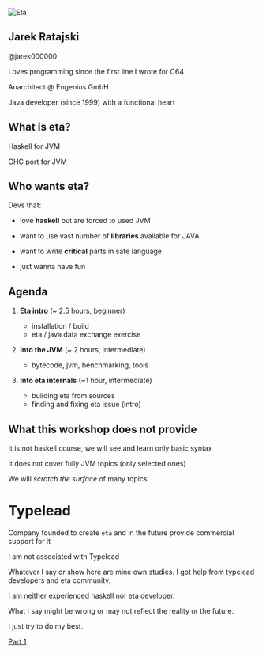 ![Eta](/src/images/eta.jpeg)<!-- .element class="center" -->



##  Jarek Ratajski

@jarek000000

Loves programming since the first line I wrote for C64

Anarchitect @ Engenius GmbH

Java developer (since 1999) with a functional  heart



## What is eta?



Haskell for JVM



GHC port for JVM



## Who wants eta?

Devs that:
- love **haskell** but are forced to used JVM

- want  to use vast number of **libraries** available for JAVA

- want to write **critical** parts in safe language

- just wanna have fun



## Agenda



1. **Eta intro** (~ 2.5 hours, beginner)
   - installation / build
   -  eta / java data exchange exercise
   
2. **Into the JVM** (~ 2 hours, intermediate)
   - bytecode, jvm, benchmarking, tools
  
3. **Into eta internals** (~1 hour, intermediate)
   - building eta from sources
   - finding and fixing eta issue (intro)



## What this workshop does not provide

It is not haskell course, we will see and learn only basic syntax

It does not cover fully JVM topics (only selected ones)



We will *scratch the surface* of many topics



# Typelead

Company founded to create `eta` and in the future provide commercial support for it



I am not associated with Typelead



Whatever I say or show here are mine own studies. I got help from typelead developers and eta community.

I am neither experienced haskell nor eta developer. 

What I say might be wrong or may not reflect the reality or the future. 

I just try to do my best.



[Part 1](lconf_part1.html)
